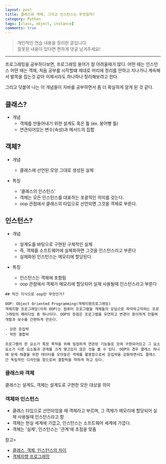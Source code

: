 ```yaml
---
layout: post
title: 클래스와 객체, 그리고 인스턴스는 무엇일까?
category: Python
tags: [class, object, instance]
comments: true
---
```


> 개인적인 연습 내용을 정리한 글입니다.     
잘못된 내용이 있다면 편하게 댓글 남겨주세요!  


<hr>

프로그래밍을 공부하다보면, 프로그래밍 용어가 참 어려울때가 많다. 어떤 때는 인스턴스 어떤 때는 객체, 처음 공부를 시작할떄 제대로 머리에 정리를 안하고 지나가니 계속해서 발목을 잡는것 같아 이제서라도 하나하나 정리해보려고 한다.

그리고 덧붙여 나는 이 개념들이 자바를 공부하면서 좀 더 확실하게 알게 된 것 같다.


## 클래스?

- 개념
  - 객체를 만들어내기 위한 설계도 혹은 틀 (ex. 붕어빵 틀)
  - 연관되어있는 변수(속성)과 메서드의 집합


## 객체?

- 개념
  - 클래스에 선언된 모양 그대로 생성된 실체

- 특징
  - '클래스의 인스턴스'
  - 객체는 모든 인스턴스를 대표하는 포괄적인 의미를 갖는다.
  - oop 관점에서 클래스의 타입으로 선언되면 그것을 객체로 부른다.


## 인스턴스?

- 개념
  - 설계도를 바탕으로 구현된 구체적인 실체
  - 즉, 객체를 소프트웨어에 실체화하면 그것을 인스턴스라고 부른다
  - 실체화된 인스턴스는 메모리에 할당된다.

- 특징
  - 인스턴스는 객체에 포함됨
  - oop 관점에서 객체가 메모리에 할당되어 실제 사용될때 인스턴스라고 부른다



```
## 막간 지식으로 oop란 무엇인가?

OOP: Object Oriented Programming(객체지향프로그래밍)
객체지향 프로그래밍(이하 OOP)는 컴퓨터 프로그램을 객체들의 모임으로 파악하고자하는 프로그래밍의 패러다임 중 하나이다. OOP의 장점은 프로그램을 유연하고 변경이 용이하게 만들며 개발과 보수를 간편하게 만든다.

- 강한 응집력
- 약한 결합력

프로그램의 한 요소가 특정 목적을 위해 밀접하게 연관된 기능들로 모여 구현되어있고 그 요소요소가 다른 요소들과 관계를 크게 맺고있지 않은 것을 볼 수 있다. OOP의 경우 클래스 하나에 문제 해결을 위한 데이터를 모아놓은 객체를 활용함으로써 응집력을 강화하면서도 클래스 간 독립적인 디자인을 함으로써 결합력을 약하게 하고 있다.
```


### 클래스와 객체

클래스는 설계도, 객체는 설계도로 구현한 모든 대상을 의미


### 객체와 인스턴스

- 클래스 타입으로 선언되었을 때 객체라고 부르며, 그 객체가 메모리에 할당되어 실제 사용될때 인스턴스라고 함
- 객체는 현실 세계에 가깝고, 인스턴스는 소프트웨어 세계에 가깝다.
- 객체는 '실제', 인스턴스는 '관계'에 초점을 맞춤




참고>
- [클래스, 객체, 인스턴스의 차이](https://gmlwjd9405.github.io/2018/09/17/class-object-instance.html)
- [객체지향 프로그래밍](https://velog.io/@cyranocoding/%EA%B0%9D%EC%B2%B4-%EC%A7%80%ED%96%A5-%ED%94%84%EB%A1%9C%EA%B7%B8%EB%9E%98%EB%B0%8DOOP-Object-Oriented-Programming-%EA%B0%9C%EB%85%90-%EB%B0%8F-%ED%99%9C%EC%9A%A9-%EC%A0%95%EB%A6%AC-igjyooyc6c)
